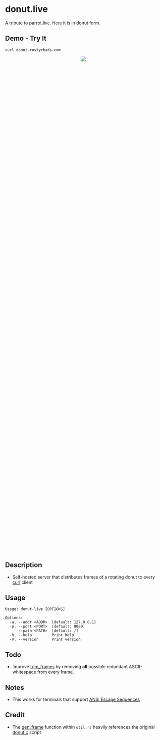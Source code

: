 # donut.live

A tribute to [parrot.live](https://github.com/hugomd/parrot.live). Here it is in donut form.

## Demo - Try It
```
curl donut.rustychads.com
```

<div align="center" style="height: 40vh">
  <img src="https://media4.giphy.com/media/v1.Y2lkPTc5MGI3NjExaWZvZm1kZ3dia2hjdXQwajU0eTBsM3g3NGJzMTdzMnJ2Y2hlZjJueSZlcD12MV9pbnRlcm5hbF9naWZfYnlfaWQmY3Q9Zw/PCZgwB0fEhRzcbNH6Z/source.gif"/>
</div>

## Description
- Self-hosted server that distributes frames of a rotating donut to every [curl](https://en.wikipedia.org/wiki/CURL) client

## Usage
```
Usage: donut-live [OPTIONS]

Options:
  -a, --addr <ADDR>  [default: 127.0.0.1]
  -p, --port <PORT>  [default: 8080]
      --path <PATH>  [default: /]
  -h, --help         Print help
  -V, --version      Print version
```
## Todo
+ Improve [trim_frames](https://github.com/splurf/donut.live/blob/master/src/util.rs#L88) by removing **all** possible redundant ASCII-whitespace from every frame.

## Notes
+ This works for terminals that support [ANSI Escape Sequences](https://en.wikipedia.org/wiki/ANSI_escape_code)

## Credit
+ The [gen_frame](https://github.com/splurf/donut.live/blob/master/src/util.rs#L17) function within `util.rs` heavily references the original [donut.c](https://www.a1k0n.net/2011/07/20/donut-math.html) script